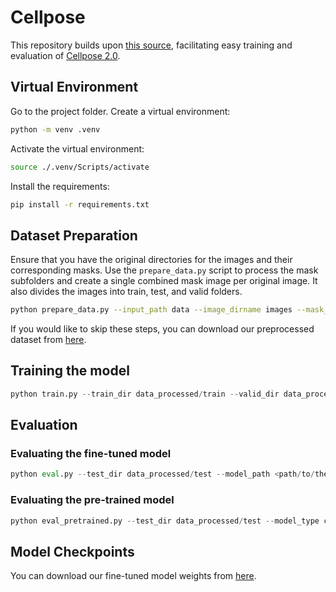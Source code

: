 # Cellpose

This repository builds upon [this source](https://github.com/simula/cellular/tree/main), facilitating easy training and evaluation of [Cellpose 2.0](https://www.cellpose.org/).

## Virtual Environment
Go to the project folder. Create a virtual environment:
```bash
python -m venv .venv
```

Activate the virtual environment:
```bash
source ./.venv/Scripts/activate
```

Install the requirements:
```bash
pip install -r requirements.txt
```

## Dataset Preparation

Ensure that you have the original directories for the images and their corresponding masks. Use the `prepare_data.py` script to process the mask subfolders and create a single combined mask image per original image. It also divides the images into train, test, and valid folders. 

```bash
python prepare_data.py --input_path data --image_dirname images --mask_dirname masks --output_dir data_processed --split_file data_division.txt
```

If you would like to skip these steps, you can download our preprocessed dataset from [here](https://drive.google.com/file/d/1Sky-aXSKRp55PnARnVIrHt6teGpjNkpA/view?usp=sharing). 


## Training the model 

```python
python train.py --train_dir data_processed/train --valid_dir data_processed/valid --experiment_name <experiment_name>
```

## Evaluation

### Evaluating the fine-tuned model 

```python
python eval.py --test_dir data_processed/test --model_path <path/to/the/model/checkpoints> --output_dir <output_dir>
```

### Evaluating the pre-trained model 

```python
python eval_pretrained.py --test_dir data_processed/test --model_type cyto2 --output_dir <output_dir>
```

## Model Checkpoints
You can download our fine-tuned model weights from [here](https://drive.google.com/file/d/1X4g5hxLI2eUfRkcdlKhvcR9eVjQu0KHD/view?usp=sharing). 
